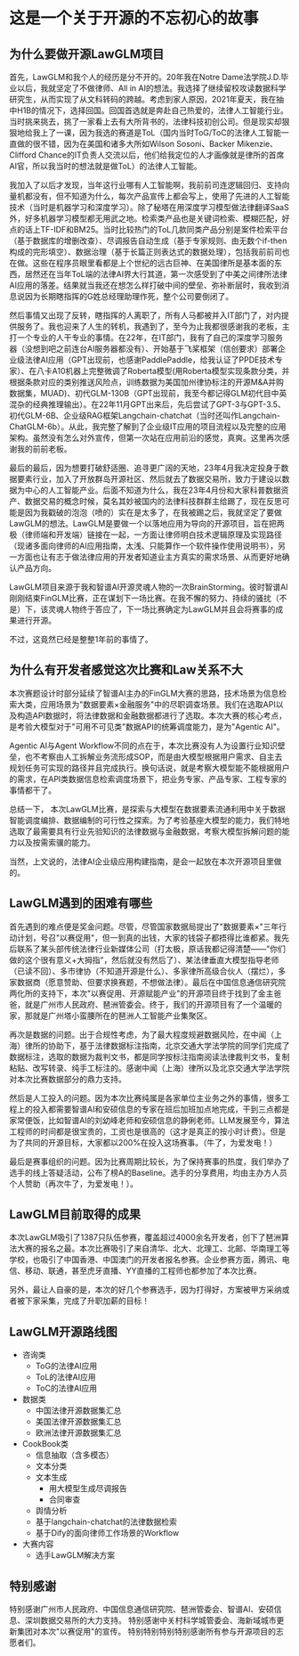# 这是一个关于开源的不忘初心的故事

## 为什么要做开源LawGLM项目

首先，LawGLM和我个人的经历是分不开的。20年我在Notre Dame法学院J.D.毕业以后，我就坚定了不做律师、All in AI的想法。我选择了继续留校攻读数据科学研究生，从而实现了从文科转码的跨越。考虑到家人原因，2021年夏天，我在抽中H1B的情况下，选择回国。回国首选就是奔赴自己热爱的，法律人工智能行业。当时挑来挑去，挑了一家看上去有大所背书的，法律科技初创公司。但是现实却狠狠地给我上了一课，因为我选的赛道是ToL（国内当时ToG/ToC的法律人工智能一直做的很不错，因为在美国和诸多大所如Wilson Sosoni、Backer Mikenzie、Clifford Chance的IT负责人交流以后，他们给我定位的人才画像就是律所的首席AI官，所以我当时的想法就是做ToL）的法律人工智能。

我加入了以后才发现，当年这行业哪有人工智能啊，我前前司连逻辑回归、支持向量机都没有，但不知道为什么，每次产品宣传上都会写上，使用了先进的人工智能技术（当时是机器学习和深度学习）。除了秘塔在用深度学习模型做法律翻译SaaS外，好多机器学习模型都无用武之地。检索类产品也是关键词检索、模糊匹配，好点的话上TF-IDF和BM25。当时比较热门的ToL几款同类产品分别是案件检索平台（基于数据库的增删改查）、尽调报告自动生成（基于专家规则、由无数个if-then构成的完形填空）、数据治理（基于长篇正则表达式的数据处理），包括我前前司也在做。这些在程序员眼里看都是上个世纪的远古巨神、在美国律所是基本面的东西，居然还在当年ToL端的法律AI界大行其道，第一次感受到了中美之间律所法律AI应用的落差。结果就当我还在想怎么样打破中间的壁垒、弥补断层时，我收到消息说因为长期瞎指挥的G姓总经理助理作死，整个公司要倒闭了。

然后事情又出现了反转，瞎指挥的人离职了，所有人马都被并入IT部门了，对内提供服务了。我也迎来了人生的转机，我遇到了，至今为止我都很感谢我的老板，主打一个专业的人干专业的事情。在22年，在IT部门，我有了自己的深度学习服务器（没想到吧之前连台AI服务器都没有）、开始基于飞桨框架（信创要求）部署企业级法律AI应用（GPT出现前，也感谢PaddlePaddle，给我认证了PPDE技术专家）、在八卡A10机器上完整微调了Roberta模型(用Roberta模型实现条款分类，并根据条款对应的类别推送风险点，训练数据为美国加州律协标注的开源M&A并购数据集，MUAD)、初代GLM-130B（GPT出现前，我至今都记得GLM初代目中英混杂的经典推理输出）。在22年11月GPT出来后，先后尝试了GPT-3与GPT-3.5、初代GLM-6B、企业级RAG框架Langchain-chatchat（当时还叫作Langchain-ChatGLM-6b）。从此，我完整了解到了企业级IT应用的项目流程以及完整的应用架构。虽然没有怎么对外宣传，但第一次站在应用前沿的感觉，真爽。这里再次感谢我的前前老板。

最后的最后，因为想要打破舒适圈、追寻更广阔的天地，23年4月我决定投身于数据要素行业，加入了开放群岛开源社区、然后就去了数据交易所，致力于建设以数据为中心的人工智能产业。后面不知道为什么，我在23年4月份和大家科普数据资产、数据交易的概念时候，莫名其妙被国内的法律科技群群主给踢了，现在反思可能是因为我戳破的泡泡（喷的）实在是太多了，在我被踢之后，我就坚定了要做LawGLM的想法。LawGLM是要做一个以落地应用为导向的开源项目，旨在把两极（律师端和开发端）链接在一起，一方面让律师明白技术逻辑原理及实现路径（现诸多面向律师的AI应用指南，太浅、只能算作一个软件操作使用说明书），另一方面也让有志于做法律应用的开发者知道业主方真实的需求场景、从而更好地确认产品方向。

LawGLM项目来源于我和智谱AI开源灵魂人物的一次BrainStorming。彼时智谱AI刚刚结束FinGLM比赛，正在谋划下一场比赛。在我不懈的努力、持续的骚扰（不是）下，该灵魂人物终于答应了，下一场比赛确定为LawGLM并且会将赛事的成果进行开源。

不过，这竟然已经是整整1年前的事情了。

## 为什么有开发者感觉这次比赛和Law关系不大

本次赛题设计时部分延续了智谱AI主办的FinGLM大赛的思路，技术场景为信息检索大类，应用场景为"数据要素×金融服务"中的尽职调查场景。我们在选取API以及构造API数据时，将法律数据和金融数据都进行了选取。本次大赛的核心考点，是考验大模型对于"可用不可见类"数据API的统筹调度能力，是为"Agentic AI"。

Agentic AI与Agent Workflow不同的点在于，本次比赛没有人为设置行业知识壁垒，也不考察由人工拆解业务流形成SOP，而是由大模型根据用户需求、自主去规划任务可实现的路径并且完成执行。换句话说，就是考察大模型能不能根据用户的需求，在API类数据信息检索调度场景下，把业务专家、产品专家、工程专家的事情都干了。

总结一下， 本次LawGLM比赛，是探索与大模型在数据要素流通利用中关于数据智能调度编排、数据编制的可行性之探索。为了考验基座大模型的能力，我们特地选取了最需要具有行业先验知识的法律数据与金融数据，考察大模型拆解问题的能力以及按需索骥的能力。

当然，上文说的，法律AI企业级应用构建指南，是会一起放在本次开源项目里做的。

## LawGLM遇到的困难有哪些

首先遇到的难点便是奖金问题。尽管，尽管国家数据局提出了"数据要素×"三年行动计划，号召"以赛促用"，但一到真的出钱，大家的钱袋子都捂得比谁都紧。我先后联系了某头部传统法律行业新媒体公司（打太极，原话我都记得清楚——"你们做的这个很有意义+大拇指"，然后就没有然后了）、某法律垂直大模型指导老师（已读不回）、多市律协（不知道开源是什么）、多家律所高级合伙人（摆烂），多家数据商（愿意赞助、但要求换赛题，不想做法律）。最后在中国信息通信研究院两化所的支持下，本次"以赛促用、开源赋能产业"的开源项目终于找到了金主爸爸，就是广州市人民政府、琶洲管委会。终于，我们的开源项目有了一个温暖的家，那就是广州塔小蛮腰所在的琶洲人工智能产业集聚区。

再次是数据的问题。出于合规性考虑，为了最大程度规避数据风险，在中闻（上海）律所的协助下，基于法律数据标注指南，北京交通大学法学院的同学们完成了数据标注，选取的数据为裁判文书，都是同学按标注指南阅读法律裁判文书，复制粘贴、改写转录、纯手工标注的。感谢中闻（上海）律所以及北京交通大学法学院对本次比赛数据部分的鼎力支持。

然后是人工投入的问题。因为本次比赛纯属是各家单位主业务之外的事情，很多工程上的投入都需要智谱AI和安硕信息的专家在班后加班加点地完成，干到三点都是家常便饭，比如智谱AI的刘幼峰老师和安硕信息的静俐老师。LLM发展至今，算法工程师的时间都是很宝贵的，工资也是很高的（这才是真正的按小时计费）。但是为了共同的开源目标，大家都以200%在投入这场赛事。（牛了，为爱发电！）

最后是赛事组织的问题。因为比赛周期比较长，为了保持赛事的热度，我们举办了选手的线上答疑活动，公布了榜A的Baseline。选手的分享费用，均由主办方人员个人赞助（再次牛了，为爱发电！）。

## LawGLM目前取得的成果

本次LawGLM吸引了1387只队伍参赛，覆盖超过4000余名开发者，创下了琶洲算法大赛的报名之最。本次比赛吸引了来自清华、北大、北理工、北邮、华南理工等学校，也吸引了中国香港、中国澳门的开发者报名参赛。企业参赛方面，腾讯、电信、移动、联通，甚至虎牙直播、YY直播的工程师也都参加了本次比赛。

另外，最让人自豪的是，本次的好几个参赛选手，因为打得好，方案被甲方采纳或者被下家采集，完成了升职加薪的目标！

## LawGLM开源路线图

- 咨询类
  - ToG的法律AI应用
  - ToL的法律AI应用
  - ToC的法律AI应用
- 数据类
  - 中国法律开源数据集汇总
  - 美国法律开源数据集汇总
  - 欧洲法律开源数据集汇总
- CookBook类
  - 信息抽取（含多模态）
  - 文本分类
  - 文本生成
    - 用大模型生成尽调报告
    - 合同审查
  - 舆情分析
  - 基于langchain-chatchat的法律数据检索
  - 基于Dify的面向律师工作场景的Workflow
- 大赛内容
  - 选手LawGLM解决方案

## 特别感谢

特别感谢广州市人民政府、中国信息通信研究院、琶洲管委会、智谱AI、安硕信息、深圳数据交易所的大力支持。
特别感谢中关村科学城管委会、海新域城市更新集团对本次"以赛促用"的宣传。
特别特别特别特别感谢所有参与开源项目的志愿者们。

